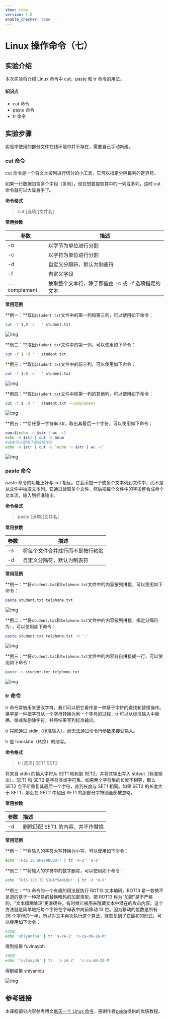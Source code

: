 ```yaml
---
show: step
version: 1.0
enable_checker: true
---
```


# Linux 操作命令（七）

## 实验介绍

本次实验将介绍 Linux 命令中 cut、paste 和 tr 命令的用法。

#### 知识点

- cut 命令
- paste 命令
- tr 命令

## 实验步骤

实验中使用的部分文件在线环境中并不存在，需要自己手动新建。

### cut 命令

cut 命令是一个将文本按列进行切分的小工具，它可以指定分隔每列的定界符。

如果一行数据包含多个字段（多列），现在想要提取其中的一列或多列，这时 cut 命令就可以大显身手了。

**命令格式**

> cut [选项][文件名]

**常用参数**

| 参数         | 描述                                               |
| ------------ | -------------------------------------------------- |
| -b           | 以字节为单位进行分割                               |
| -c           | 以字符为单位进行分割                               |
| -d           | 自定义分隔符，默认为制表符                         |
| -f           | 自定义字段                                         |
| --complement | 抽取整个文本行，除了那些由 -c 或 -f 选项指定的文本 |

**常用范例**

**例一：**取出`student.txt`文件中的第一列和第三列，可以使用如下命令：

```sh
cut -f 1,3 -d ' ' student.txt
```

![img](https://doc.shiyanlou.com/userid3372labid369time1420779726136/wm)

**例二：**取出`student.txt`文件中的第一列，可以使用如下命令：

```sh
cut -f 1 -d ' ' student.txt
```

**例三：**取出`student.txt`文件中的前三列，可以使用如下命令：

```sh
cut -f 1-3 -d ' ' student.txt
```

![img](https://doc.shiyanlou.com/userid3372labid369time1420779770034/wm)

**例四：**取出`student.txt`文件中除第一列的其他列，可以使用如下命令：

```sh
cut -f 1 -d ' ' student.txt --complement
```

![img](https://doc.shiyanlou.com/userid3372labid369time1420779805413/wm)

**例五：**给任意一字符串 str，取出其最后一个字符，可以使用如下命令：

```sh
num=$(echo -n $str | wc -c)
echo -n $str | cut -b $num
#或者可以使用下面这段代码
echo -n $str | cut -b `echo -n $str | wc -c`
```

![img](https://doc.shiyanlou.com/userid3372labid369time1420779859931/wm)

### paste 命令

paste 命令的功能正好与 cut 相反。它会添加一个或多个文本列到文件中，而不是从文件中抽取文本列。它通过读取多个文件，然后把每个文件中的字段整合成单个文本流，输入到标准输出。

**命令格式**

> paste [选项][文件名]

**常用参数**

| 参数 | 描述                             |
| ---- | -------------------------------- |
| -s   | 将每个文件合并成行而不是按行粘贴 |
| -d   | 自定义分隔符，默认为制表符       |

**常用范例**

**例一：**将`student.txt`和`telphone.txt`文件中的内容按列拼接，可以使用如下命令：

```sh
paste student.txt telphone.txt
```

![img](https://doc.shiyanlou.com/userid3372labid369time1420780031604/wm)

**例二：**将`student.txt`和`telphone.txt`文件中的内容按列拼接，指定分隔符为`:`，可以使用如下命令：

```sh
paste student.txt telphone.txt -d ':'
```

![img](https://doc.shiyanlou.com/userid3372labid369time1420780078087/wm)

**例三：**将`student.txt`和`telphone.txt`文件中的内容各自拼接成一行，可以使用如下命令：

```sh
paste -s student.txt telphone.txt
```

![img](https://doc.shiyanlou.com/userid3372labid369time1420780124133/wm)

### tr 命令

tr 命令常被用来更改字符，我们可以把它看作是一种基于字符的查找和替换操作。换字是一种把字符从一个字母转换为另一个字母的过程，tr 可以从标准输入中替换、缩减和删除字符，并将结果写到标准输出。

tr 只能通过 stdin（标准输入），而无法通过命令行参数来接受输入。

tr 是 translate（转换）的缩写。

**命令格式**

> tr [选项] SET1 SET2

将来自 stdin 的输入字符从 SET1 映射到 SET2，并将其输出写入 stdout（标准输出）。SET1 和 SET2 是字符类或字符集。如果两个字符集的长度不相等，那么 SET2 会不断重复其最后一个字符，直到长度与 SET1 相同。如果 SET2 的长度大于 SET1，那么在 SET2 中超出 SET1 的那部分字符则全部被忽略。

**常用参数**

| 参数 | 描述                             |
| :--- | :------------------------------- |
| -d   | 删除匹配 SET1 的内容，并不作替换 |

**常用范例**

**例一：**将输入的字符大写转换为小写，可以使用如下命令：

```sh
echo 'THIS IS SHIYANLOU!' | tr 'A-Z' 'a-z'
```

**例二：**将输入的字符中的数字删除，可以使用如下命令：

```sh
echo 'THIS 123 IS S1HIY5ANLOU!' | tr -d '0-9'
```

**例三：**tr 命令的一个有趣的用法是执行 ROT13 文本编码。ROT13 是一款微不足道的基于一种简易的替换暗码的加密类型。把 ROT13 称为“加密”是不严格的，“文本模糊处理”更准确些。有时候它被用来隐藏文本中潜在的攻击内容。这个方法就是简单地把每个字符在字母表中向前移动 13 位。因为移动的位数是所有 26 个字母的一半，所以对文本再次执行这个算法，就恢复到了它最初的形式。可以使用如下命令：

```sh
#加密
echo 'shiyanlou' | tr 'a-zA-Z' 'n-za-mN-ZA-M'
```

得到结果 fuvlnaybh

```sh
#解密
echo 'fuvlnaybh' | tr  'a-zA-Z'  'n-za-mN-ZA-M'
```

得到结果 shiyanlou

![img](https://doc.shiyanlou.com/userid3372labid369time1420780277727/wm)

## 参考链接

本课程部分内容参考博文[每天一个 Linux 命令](http://www.cnblogs.com/peida/archive/2012/12/05/2803591.html)，感谢作者[peida](http://www.cnblogs.com/peida)提供的优质教程。
